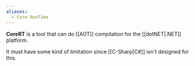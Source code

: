 ```yaml
---
aliases:
  - Core RunTime
---
```

**CoreRT** is a tool that can do [[AOT]] compilation for the [[dotNET|.NET]] platform.

It must have some kind of limitation since [[C-Sharp|C#]] isn't designed for this.